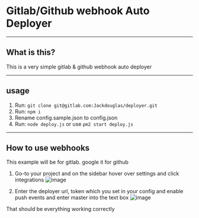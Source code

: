 # Gitlab/Github webhook Auto Deployer

----
## What is this?
This is a very simple gitlab & github webhook auto deployer

----
## usage
1. Run: `git clone git@gitlab.com:Jackdouglas/deployer.git`
2. Run: `npm i`
3. Rename config.sample.json to config.json
4. Run: `node deploy.js` or use `pm2 start deploy.js`

----
## How to use webhooks
This example will be for gitlab. google it for github

1.  Go-to your project and on the sidebar hover over settings and click integrations
![image](https://images.jackdouglas.info/VOWTpZgg.png)

2. Enter the deployer url, token which you set in your config and enable push events and enter master into the text box
![image](https://images.jackdouglas.info/Ust6fczM.png)

That should be everything working correctly